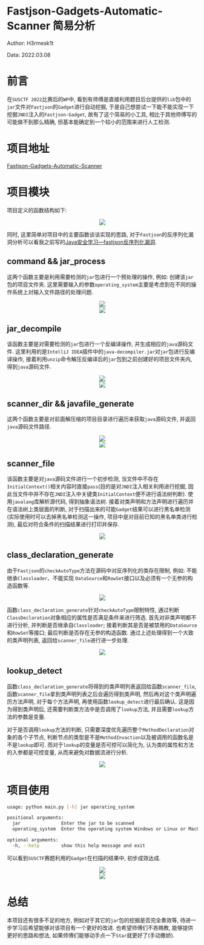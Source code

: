 # Fastjson-Gadgets-Automatic-Scanner 简易分析

Author: H3rmesk1t

Data: 2022.03.08

# 前言
在`SUSCTF 2022`比赛后的`WP`中, 看到有师傅是直接利用题目后台提供的`lib`包中的`jar`文件对`Fastjson`的`Gadget`进行自动挖掘, 于是自己想尝试一下能不能实现一下挖掘`JNDI`注入的`Fastjson-Gadget`, 故有了这个简易的小工具, 相比于其他师傅写的可能做不到那么精确, 但基本能确定到一个较小的范围来进行人工检测.

# 项目地址
[Fastjson-Gadgets-Automatic-Scanner](https://github.com/H3rmesk1t/Fastjson-Gadgets-Automatic-Scanner)

# 项目模块
项目定义的函数结构如下:

<div align=center><img src="./images/1.png"></div>

同时, 这里简单对项目中的主要函数谈谈实现的思路, 对于`Fastjson`的反序列化漏洞分析可以看我之前写的[Java安全学习—fastjson反序列化漏洞](https://github.com/H3rmesk1t/Learning_summary/blob/main/WebSec/Java%E5%AE%89%E5%85%A8%E5%AD%A6%E4%B9%A0%E2%80%94fastjson%E5%8F%8D%E5%BA%8F%E5%88%97%E5%8C%96%E6%BC%8F%E6%B4%9E/Java%E5%AE%89%E5%85%A8%E5%AD%A6%E4%B9%A0%E2%80%94fastjson%E5%8F%8D%E5%BA%8F%E5%88%97%E5%8C%96%E6%BC%8F%E6%B4%9E.md).

## command && jar_process
这两个函数主要是利用需要检测的`jar`包进行一个预处理的操作, 例如: 创建该`jar`包的项目文件夹. 这里需要输入的参数`operating_system`主要是考虑到在不同的操作系统上对输入文件路径的处理问题.

<div align=center><img src="./images/2.png"></div>

<div align=center><img src="./images/3.png"></div>

## jar_decompile
该函数主要是对需要检测的`jar`包进行一个反编译操作, 并生成相应的`java`源码文件. 这里利用的是`IntelliJ IDEA`插件中的`java-decompiler.jar`对`jar`包进行反编译操作, 接着利用`unzip`命令解压反编译后的`jar`包到之前创建好的项目文件夹内, 得到`java`源码文件.

<div align=center><img src="./images/4.png"></div>

<div align=center><img src="./images/5.png"></div>

## scanner_dir && javafile_generate
这两个函数主要是对前面解压缩的项目目录进行遍历来获取`java`源码文件, 并返回`java`源码文件路径.

<div align=center><img src="./images/6.png"></div>

<div align=center><img src="./images/7.png"></div>

## scanner_file
该函数主要是对`java`源码文件进行一个初步检测, 当文件中不存在`InitialContext()`相关内容时直接`pass`(目的是对`JNDI`注入相关利用进行挖掘, 因此当文件中并不存在`JNDI`注入中关键类`InitialContext`便不进行语法树判断). 使用`javalang`库解析源代码, 得到抽象语法树. 接着对类声明和方法声明进行遍历并在语法树上类层面的判断, 对于扫描出来的可能`Gadget`结果可以进行黑名单检测(实际使用时可以去掉黑名单检测这一操作, 项目中是对目前已知的黑名单类进行检测), 最后对符合条件的扫描结果进行打印并保存.

<div align=center><img src="./images/8.png"></div>

## class_declaration_generate
由于`Fastjson`的`checkAutoType`方法在源码中对反序列化的类存在限制, 例如: 不能继承`Classloader`、不能实现 `DataSource`和`RowSet`接口以及必须有一个无参的构造函数等.

<div align=center><img src="./images/9.png"></div>

函数`class_declaration_generate`针对`checkAutoType`限制特性, 通过判断`ClassDeclaration`对象相应的属性是否满足条件来进行筛选. 首先对非类声明都不进行分析, 并判断是否继承自`Classloader`; 接着判断其是否是被禁用的`DataSource`和`RowSet`等接口; 最后判断是否存在无参的构造函数. 通过上述处理得到一个大致的类声明列表, 返回给`scanner_file`进行进一步处理.

<div align=center><img src="./images/10.png"></div>

## lookup_detect
函数`class_declaration_generate`将得到的类声明列表返回给函数`scanner_file`, 函数`scanner_file`拿到类声明列表之后会遍历得到类声明, 然后再对这个类声明遍历方法声明, 对于每个方法声明, 再使用函数`lookup_detect`进行最后确认. 这是因为得到类声明后, 还需要判断类方法中是否调用了`lookup`方法, 并且需要`lookup`方法的参数是变量.

对于是否调用`lookup`方法的判断, 只需要深度优先遍历整个`MethodDeclaration`对象的各个子节点, 判断节点的类型是不是`MethodInvaction`以及被调用的函数名是不是`lookup`即可. 而对于`lookup`的变量是否可控可以简化为, 认为类的属性和方法的入参都是可控变量, 从而来避免对数据流进行分析. 

<div align=center><img src="./images/12.png"></div>

# 项目使用

```sh
usage: python main.py [-h] jar operating_system

positional arguments:
  jar               Enter the jar to be scanned
  operating_system  Enter the operating system Windows or Linux or MacOS

optional arguments:
  -h, --help        show this help message and exit
```

可以看到`SUSCTF`赛题利用的`Gadget`在扫描的结果中, 初步成效达成.

<div align=center><img src="./images/13.png"></div>

<div align=center><img src="./images/14.png"></div>

# 总结
本项目还有很多不足的地方, 例如对于其它的`jar`包的挖掘是否完全奏效等, 待进一步学习后希望能够对该项目有一个更好的改进. 也希望师傅们不吝赐教, 能够提供更好的思路和想法, 如果师傅们能够动手点一下`Star`就更好了(手动撒娇).